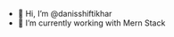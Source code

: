 - 👋 Hi, I’m @danisshiftikhar
- 🌱 I’m currently working with Mern Stack

<!---
danisshiftikhar/danisshiftikhar is a ✨ special ✨ repository because its `README.md` (this file) appears on your GitHub profile.
You can click the Preview link to take a look at your changes.
--->
